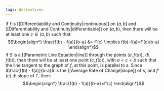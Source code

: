 ```yaml
---
tags: derivatives
---
```

If $f$ is [[Differentiability and Continuity|continuous]] on $[a,b]$ and [[Differentiability and Continuity|differentiable]] on $(a,b)$, then there will be at least one $c \in (a,b)$ such that:
$$\begin{align*}
\frac{f(b) - f(a)}{b-a} &= f'(c) \implies f(b)-f(a)=f'(c)(b-a)
\end{align*}$$
If $S$ is a [[Parametric Line Equation|line]] through the points $(a,f(a))$, $(b,f(b))$, then there will be at least one point $(c,f(c))$, with $a \lt c \lt b$ such that the line tangent to the graph of $f$, at this point, is parallel to $s$. Since $\frac{f(b) - f(a)}{b-a}$ is the [[Average Rate of Change|slope]] of $s$, and $f'(c)$ th slope of $T$, then:
$$\begin{align*}
\frac{f(b) - f(a)}{b-a}=f'(c)
\end{align*}$$
